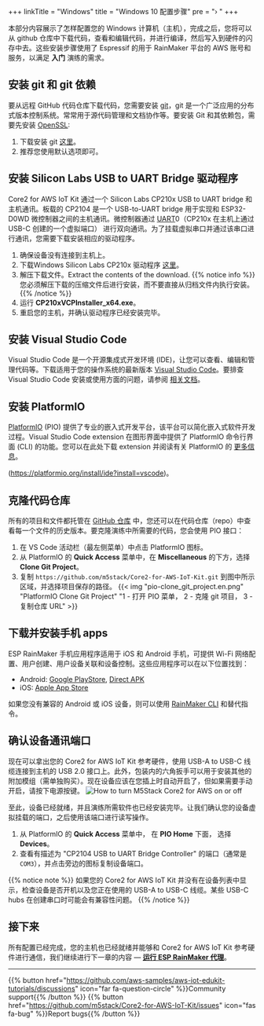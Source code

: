 +++
linkTitle = "Windows"
title = "Windows 10 配置步骤"
pre = "› "
+++

本部分内容展示了怎样配置您的 Windows 计算机（主机），完成之后，您将可以从 github 仓库中下载代码，查看和编辑代码，并进行编译，然后写入到硬件的闪存中去。这些安装步骤使用了 Espressif 的用于 RainMaker 平台的 AWS 账号和服务，以满足 **入门** 演练的需求。

## 安装 git 和 git 依赖
要从远程 GitHub 代码仓库下载代码，您需要安装 [git](https://git-scm.com/book/en/v2/Getting-Started-What-is-Git%3F)，git 是一个广泛应用的分布式版本控制系统。常常用于源代码管理和文档协作等。要安装 Git 和其依赖包，需要先安装 [OpenSSL](https://www.openssl.org/):
1) 下载安装 git [这里](https://git-scm.com/download/win)。
2) 推荐您使用默认选项即可。

## 安装 Silicon Labs USB to UART Bridge 驱动程序
Core2 for AWS IoT Kit 通过一个 Silicon Labs CP210x USB to UART bridge 和主机通讯。板载的 CP2104 是一个 USB-to-UART bridge 用于实现和 ESP32-D0WD 微控制器之间的主机通讯。微控制器通过 [UART](https://docs.espressif.com/projects/esp-idf/en/latest/esp32/api-reference/peripherals/uart.html)0（CP210x 在主机上通过 USB-C 创建的一个虚拟端口） 进行双向通讯。为了挂载虚拟串口并通过该串口进行通讯，您需要下载安装相应的驱动程序。
1) 确保设备没有连接到主机上。
2) 下载Windows Silicon Labs CP210x 驱动程序 [这里](https://www.silabs.com/documents/public/software/CP210x_VCP_Windows.zip)。
3) 解压下载文件。Extract the contents of the download.
   {{% notice info %}}
   您必须解压下载的压缩文件后进行安装，而不要直接从归档文件内执行安装。
   {{% /notice %}} 
4) 运行 **CP210xVCPInstaller_x64.exe**。
5) 重启您的主机，并确认驱动程序已经安装完毕。

## 安装 Visual Studio Code 
Visual Studio Code 是一个开源集成式开发环境 (IDE)，让您可以查看、编辑和管理代码等。下载适用于您的操作系统的最新版本 [Visual Studio Code](https://code.visualstudio.com/)。要排查 Visual Studio Code 安装或使用方面的问题，请参阅 [相关文档](https://code.visualstudio.com/docs/setup/setup-overview)。

## 安装 PlatformIO
[PlatformIO](https://marketplace.visualstudio.com/items?itemName=platformio.platformio-ide) (PIO)  提供了专业的嵌入式开发平台，该平台可以简化嵌入式软件开发过程。Visual Studio Code extension 在图形界面中提供了 PlatformIO 命令行界面 (CLI) 的功能。您可以在此处下载 extension 并阅读有关 PlatformIO 的 [更多信息](https://platformio.org/install/ide?install=vscode)。

(https://platformio.org/install/ide?install=vscode)。

## 克隆代码仓库
所有的项目和文件都托管在 [GitHub 仓库](https://docs.github.com/en/github/creating-cloning-and-archiving-repositories/about-repositories) 中，您还可以在代码仓库（repo）中查看每一个文件的历史版本。要克隆演练中所需要的代码，您会使用 PIO 接口：
1) 在 VS Code 活动栏（最左侧菜单）中点击 PlatformIO 图标。
2) 从 PlatformIO 的 **Quick Access** 菜单中，在 **Miscellaneous** 的下方，选择 **Clone Git Project**。
3) 复制 `https://github.com/m5stack/Core2-for-AWS-IoT-Kit.git` 到图中所示区域，并选择项目保存的路径。
{{< img "pio-clone_git_project.en.png" "PlatformIO Clone Git Project" "1 -  打开 PIO 菜单， 2 - 克隆 git 项目， 3 - 复制仓库 URL" >}}

## 下载并安装手机 apps
ESP RainMaker 手机应用程序适用于 iOS 和 Android 手机，可提供 Wi-Fi 网络配置、用户创建、用户设备关联和设备控制。这些应用程序可以在以下位置找到：
* Android: [Google PlayStore](https://play.google.com/store/apps/details?id=com.espressif.rainmaker), [Direct APK](https://github.com/espressif/esp-rainmaker-android/releases)
* iOS: [Apple App Store](https://apps.apple.com/app/esp-rainmaker/id1497491540)

如果您没有兼容的 Android 或 iOS 设备，则可以使用 [RainMaker CLI](https://rainmaker.espressif.com/docs/cli-setup.html) 和替代指令。

## 确认设备通讯端口
现在可以拿出您的 Core2 for AWS IoT Kit 参考硬件，使用 USB-A to USB-C 线缆连接到主机的 USB 2.0 接口上。此外，包装内的六角扳手可以用于安装其他的附加模组（需单独购买）。现在设备应该在您插上时自动开启了，但如果需要手动开启，请按下电源按键。
![How to turn M5Stack Core2 for AWS on or off](windows/core2foraws_power_on_off.jpg?width=500px&classes=shadow)

至此，设备已经就绪，并且演练所需软件也已经安装完毕。让我们确认您的设备虚拟挂载的端口，之后使用该端口进行读写操作。
1) 从 PlatformIO 的 **Quick Access** 菜单中， 在 **PIO Home** 下面， 选择 **Devices**。
2) 查看有描述为 "CP2104 USB to UART Bridge Controller" 的端口（通常是 `COM3`），并点击旁边的图标复制设备端口。

{{% notice note %}}
如果您的 Core2 for AWS IoT Kit 并没有在设备列表中显示，检查设备是否开机以及您正在使用的 USB-A to USB-C 线缆。某些 USB-C hubs 在创建串口时可能会有兼容性问题。
{{% /notice %}}

## 接下来
所有配置已经完成，您的主机也已经就绪并能够和 Core2 for AWS IoT Kit 参考硬件进行通信，我们继续进行下一章的内容 — [**运行 ESP RainMaker 代理**](/cn/getting-started/run-rainmaker.html)。

---
{{% button href="https://github.com/aws-samples/aws-iot-edukit-tutorials/discussions" icon="far fa-question-circle" %}}Community support{{% /button %}} {{% button href="https://github.com/m5stack/Core2-for-AWS-IoT-Kit/issues" icon="fas fa-bug" %}}Report bugs{{% /button %}}
